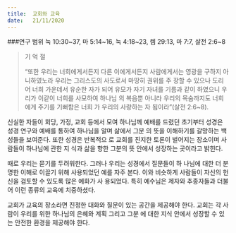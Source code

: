 ```yaml
---
title:  교회와 교육
date:   21/11/2020
---
```


###연구 범위
눅 10:30~37, 마 5:14~16, 눅 4:18~23, 렘 29:13, 마 7:7, 살전 2:6~8

> <p>기 억 절</p>
> “또한 우리는 너희에게서든지 다른 이에게서든지 사람에게서는 영광을 구하지 아니하였노라 우리는 그리스도의 사도로서 마땅히 권위를 주 장할 수 있으나 도리어 너희 가운데서 유순한 자가 되어 유모가 자기 자녀를 기름과 같이 하였으니 우리가 이같이 너희를 사모하여 하나님 의 복음뿐 아니라 우리의 목숨까지도 너희에게 주기를 기뻐함은 너희 가 우리의 사랑하는 자 됨이라”(살전 2:6~8).

신실한 자들이 회당, 가정, 교회 등에서 모여 하나님께 예배를 드렸던 초기부터 성경은 성경 연구와 예배를 통하여 하나님을 알며 삶에서 그분 의 뜻을 이해하기를 갈망하는 백성들을 보여준다. 또한 성경은 반복적으 로 교회를 진지한 토론이 벌어지는 장소이며 사람들이 하나님에 관한 지 식과 삶을 향한 그분의 뜻 안에서 성장하는 곳이라고 밝힌다.

때로 우리는 묻기를 두려워한다. 그러나 우리는 성경에서 질문들이 하 나님에 대한 더 분명한 이해로 이끌기 위해 사용되었던 예를 자주 본다. 이와 비슷하게 사람들이 자신의 헌신을 검토할 수 있도록 많은 예화가 사 용되었다. 특히 예수님은 제자와 추종자들과 더불어 이런 종류의 교육에 치중하셨다.

교회가 교육의 장소라면 진정한 대화와 질문이 있는 공간을 제공해야 한다. 교회는 각 사람이 우리를 위한 하나님의 은혜와 계획 그리고 그분 에 대한 지식 안에서 성장할 수 있는 안전한 환경을 제공해야 한다.